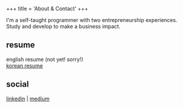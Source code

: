 +++
title = 'About & Contact'
+++

I'm a self-taught programmer with two entrepreneurship experiences.  
Study and develop to make a business impact.

## resume

english resume (not yet! sorry!)  
[korean resume](https://github.com/DarrenKwonDev/resume/blob/master/%EA%B6%8C%EC%88%98%ED%9B%88.korean.resume.pdf)

## social

[linkedin](https://www.linkedin.com/in/suhun-kwon/) | [medium](https://medium.com/@darrenkwondev46)
